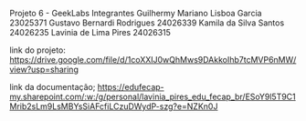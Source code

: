 Projeto 6 - GeekLabs
Integrantes
Guilhermy Mariano Lisboa Garcia
	23025371
Gustavo Bernardi Rodrigues
	24026339
Kamila da Silva Santos
	24026235
Lavinia de Lima Pires
	24026315

link do projeto: https://drive.google.com/file/d/1coXXIJ0wQhMws9DAkkoIhb7tcMVP6nMW/view?usp=sharing

link da documentação; https://edufecap-my.sharepoint.com/:w:/g/personal/lavinia_pires_edu_fecap_br/ESoY9l5T9C1Mrib2sLm9LsMBYsSiAFcfiLCzuDWydP-szg?e=NZKn0J
